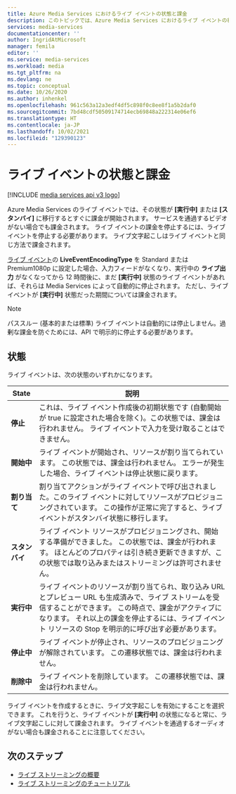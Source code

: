 ```yaml
---
title: Azure Media Services におけるライブ イベントの状態と課金
description: このトピックでは、Azure Media Services におけるライブ イベントの状態と課金について、その概要を説明します。
services: media-services
documentationcenter: ''
author: IngridAtMicrosoft
manager: femila
editor: ''
ms.service: media-services
ms.workload: media
ms.tgt_pltfrm: na
ms.devlang: ne
ms.topic: conceptual
ms.date: 10/26/2020
ms.author: inhenkel
ms.openlocfilehash: 961c563a12a3edf4df5c898f0c8ee8f1a5b2daf0
ms.sourcegitcommit: 7bd48cdf50509174714ecb69848a222314e06ef6
ms.translationtype: HT
ms.contentlocale: ja-JP
ms.lasthandoff: 10/02/2021
ms.locfileid: "129390123"
---
```

# <a name="live-event-states-and-billing"></a>ライブ イベントの状態と課金

[!INCLUDE [media services api v3 logo](./includes/v3-hr.md)]

Azure Media Services のライブ イベントでは、その状態が **[実行中]** または **[スタンバイ]** に移行するとすぐに課金が開始されます。 サービスを通過するビデオがない場合でも課金されます。 ライブ イベントの課金を停止するには、ライブ イベントを停止する必要があります。 ライブ文字起こしはライブ イベントと同じ方法で課金されます。

[ライブ イベント](/rest/api/media/liveevents)の **LiveEventEncodingType** を Standard または Premium1080p に設定した場合、入力フィードがなくなり、実行中の **ライブ出力** がなくなってから 12 時間後に、まだ **[実行中]** 状態のライブ イベントがあれば、それらは Media Services によって自動的に停止されます。 ただし、ライブ イベントが **[実行中]** 状態だった期間については課金されます。

> [!NOTE]
> パススルー (基本的または標準) ライブ イベントは自動的には停止しません。過剰な課金を防ぐためには、API で明示的に停止する必要があります。

## <a name="states"></a>状態

ライブ イベントは、次の状態のいずれかになります。

|State|説明|
|---|---|
|**停止**| これは、ライブ イベント作成後の初期状態です (自動開始が true に設定された場合を除く)。この状態では、課金は行われません。 ライブ イベントで入力を受け取ることはできません。 |
|**開始中**| ライブ イベントが開始され、リソースが割り当てられています。 この状態では、課金は行われません。  エラーが発生した場合、ライブ イベントは停止状態に戻ります。|
| **割り当て** | 割り当てアクションがライブ イベントで呼び出されました。このライブ イベントに対してリソースがプロビジョニングされています。 この操作が正常に完了すると、ライブ イベントがスタンバイ状態に移行します。
|**スタンバイ**| ライブ イベント リソースがプロビジョニングされ、開始する準備ができました。 この状態では、課金が行われます。  ほとんどのプロパティは引き続き更新できますが、この状態では取り込みまたはストリーミングは許可されません。
|**実行中**| ライブ イベントのリソースが割り当てられ、取り込み URL とプレビュー URL も生成済みで、ライブ ストリームを受信することができます。 この時点で、課金がアクティブになります。 それ以上の課金を停止するには、ライブ イベント リソースの Stop を明示的に呼び出す必要があります。|
|**停止中**| ライブ イベントが停止され、リソースのプロビジョニングが解除されています。 この遷移状態では、課金は行われません。 |
|**削除中**| ライブ イベントを削除しています。 この遷移状態では、課金は行われません。 |

ライブ イベントを作成するときに、ライブ文字起こしを有効にすることを選択できます。 これを行うと、ライブ イベントが **[実行中]** の状態になると常に、ライブ文字起こしに対して課金されます。 ライブ イベントを通過するオーディオがない場合も課金されることに注意してください。

## <a name="next-steps"></a>次のステップ

- [ライブ ストリーミングの概要](stream-live-streaming-concept.md)
- [ライブ ストリーミングのチュートリアル](stream-live-tutorial-with-api.md)
